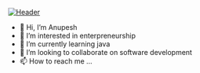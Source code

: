 [![Header](https://raw.githubusercontent.com/MartinHeinz/<OWNER>/<OWNER>/readme_header.png "Header")](https://some-url.dev/)

- 👋 Hi, I’m Anupesh 
- 👀 I’m interested in enterpreneurship
- 🌱 I’m currently learning java
- 💞️ I’m looking to collaborate on software development
- 📫 How to reach me ...

<!---
anupesh2687/anupesh2687 is a ✨ special ✨ repository because its `README.md` (this file) appears on your GitHub profile.
You can click the Preview link to take a look at your changes.
--->
